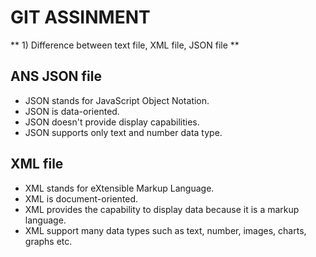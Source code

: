# GIT ASSINMENT
** 1) Difference between text file, XML file, JSON file **
##  ANS JSON file
* JSON stands for JavaScript Object Notation.
* JSON is data-oriented.
* JSON doesn't provide display capabilities.
* JSON supports only text and number data type.

## XML file
* XML stands for eXtensible Markup Language.
* XML is document-oriented.
* XML provides the capability to display data because it is a markup language.
* XML support many data types such as text, number, images, charts, graphs etc. 




